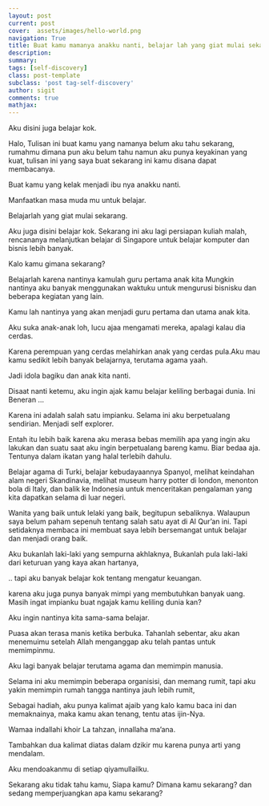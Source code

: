 ```yaml
---
layout: post
current: post
cover:  assets/images/hello-world.png
navigation: True
title: Buat kamu mamanya anakku nanti, belajar lah yang giat mulai sekarang
description: 
summary: 
tags: [self-discovery]
class: post-template
subclass: 'post tag-self-discovery'
author: sigit
comments: true
mathjax:
---
```


Aku disini juga belajar kok.

Halo, Tulisan ini buat kamu yang namanya belum aku tahu sekarang, rumahmu dimana pun aku belum tahu namun aku punya keyakinan yang kuat, tulisan ini yang saya buat sekarang ini kamu disana dapat membacanya.

Buat kamu yang kelak menjadi ibu nya anakku nanti.

Manfaatkan masa muda mu untuk belajar.

Belajarlah yang giat mulai sekarang.

Aku juga disini belajar kok. Sekarang ini aku lagi persiapan kuliah malah, rencananya melanjutkan belajar di Singapore untuk belajar komputer dan bisnis lebih banyak.

Kalo kamu gimana sekarang?

Belajarlah karena nantinya kamulah guru pertama anak kita
Mungkin nantinya aku banyak menggunakan waktuku untuk mengurusi bisnisku dan beberapa kegiatan yang lain.

Kamu lah nantinya yang akan menjadi guru pertama dan utama anak kita.

Aku suka anak-anak loh, lucu ajaa mengamati mereka, apalagi kalau dia cerdas.

Karena perempuan yang cerdas melahirkan anak yang cerdas pula.Aku mau kamu sedikit lebih banyak belajarnya, terutama agama yaah.

Jadi idola bagiku dan anak kita nanti.

Disaat nanti ketemu, aku ingin ajak kamu belajar keliling berbagai dunia.
Ini Beneran …

Karena ini adalah salah satu impianku. Selama ini aku berpetualang sendirian. Menjadi self explorer.

Entah itu lebih baik karena aku merasa bebas memilih apa yang ingin aku lakukan dan suatu saat aku ingin berpetualang bareng kamu. Biar bedaa aja. Tentunya dalam ikatan yang halal terlebih dahulu.

Belajar agama di Turki, belajar kebudayaannya Spanyol, melihat keindahan alam negeri Skandinavia, melihat museum harry potter di london, menonton bola di Italy, dan balik ke Indonesia untuk menceritakan pengalaman yang kita dapatkan selama di luar negeri.

Wanita yang baik untuk lelaki yang baik, begitupun sebaliknya.
Walaupun saya belum paham sepenuh tentang salah satu ayat di Al Qur’an ini. Tapi setidaknya membaca ini membuat saya lebih bersemangat untuk belajar dan menjadi orang baik.

Aku bukanlah laki-laki yang sempurna akhlaknya,
Bukanlah pula laki-laki dari keturuan yang kaya akan hartanya,

.. tapi aku banyak belajar kok tentang mengatur keuangan.

karena aku juga punya banyak mimpi yang membutuhkan banyak uang.
Masih ingat impianku buat ngajak kamu keliling dunia kan?

Aku ingin nantinya kita sama-sama belajar.

Puasa akan terasa manis ketika berbuka.
Tahanlah sebentar, aku akan menemuimu setelah Allah menganggap aku telah pantas untuk memimpinmu.

Aku lagi banyak belajar terutama agama dan memimpin manusia.

Selama ini aku memimpin beberapa organisisi, dan memang rumit, tapi aku yakin memimpin rumah tangga nantinya jauh lebih rumit,

Sebagai hadiah, aku punya kalimat ajaib yang kalo kamu baca ini dan memaknainya, maka kamu akan tenang, tentu atas ijin-Nya.

Wamaa indallahi khoir
La tahzan, innallaha ma’ana.

Tambahkan dua kalimat diatas dalam dzikir mu karena punya arti yang mendalam.

Aku mendoakanmu di setiap qiyamullailku.

Sekarang aku tidak tahu kamu, Siapa kamu? Dimana kamu sekarang? dan sedang memperjuangkan apa kamu sekarang?